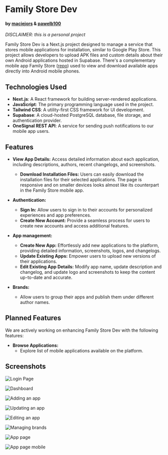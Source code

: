 # Family Store Dev

#### by [maciejors](https://github.com/maciejors) & [pawelb100](https://github.com/pawelb100)

*DISCLAIMER: this is a personal project*

Family Store Dev is a Next.js project designed to manage a service that stores mobile applications for installation, similar to Google Play Store. This project allows developers to upload APK files and custom details about their own Android applications hosted in Supabase. There's a complementary mobile app Family Store ([repo](https://github.com/pawelb100/Family_Store)) used to view and download available apps directly into Android mobile phones.

## Technologies Used

- **Next.js**: A React framework for building server-rendered applications.
- **JavaScript**: The primary programming language used in the project.
- **Tailwind CSS**: A utility-first CSS framework for UI development.
- **Supabase**: A cloud-hosted PostgreSQL database, file storage, and authentication provider.
- **OneSignal REST API**: A service for sending push notifications to our mobile app users.

## Features
  
- **View App Details:** Access detailed information about each application, including descriptions, authors, recent changelogs, and screenshots.
   - **Download Installation Files:** Users can easily download the installation files for their selected applications. The page is responsive
     and on smaller devices looks almost like its counterpart in the Family Store mobile app.

- **Authentication:**
   - **Sign In:** Allow users to sign in to their accounts for personalized experiences and app preferences.
   - **Create New Account:** Provide a seamless process for users to create new accounts and access additional features.

- **App management:**
  - **Create New App:** Effortlessly add new applications to the platform, providing detailed information, screenshots, logos, and changelogs.
  - **Update Existing Apps:** Empower users to upload new versions of their applications.
  - **Edit Existing App Details:** Modify app name, update description and changelog, and update logo and screenshots to keep the content up-to-date and accurate.

- **Brands:**
  - Allow users to group their apps and publish them under different author names.

## Planned Features

We are actively working on enhancing Family Store Dev with the following features:

- **Browse Applications:**
  - Explore list of mobile applications available on the platform.

## Screenshots

![Login Page](https://ggbpzyvanxsbpypmmzrd.supabase.co/storage/v1/object/public/default/fs-screenshots/fsd1.png)

![Dashboard](https://ggbpzyvanxsbpypmmzrd.supabase.co/storage/v1/object/public/default/fs-screenshots/fsd2.png)

![Adding an app](https://ggbpzyvanxsbpypmmzrd.supabase.co/storage/v1/object/public/default/fs-screenshots/fsd3.png)

![Updating an app](https://ggbpzyvanxsbpypmmzrd.supabase.co/storage/v1/object/public/default/fs-screenshots/fsd4.png)

![Editing an app](https://ggbpzyvanxsbpypmmzrd.supabase.co/storage/v1/object/public/default/fs-screenshots/fsd5.png)

![Managing brands](https://ggbpzyvanxsbpypmmzrd.supabase.co/storage/v1/object/public/default/fs-screenshots/fsd6.png)

![App page](https://ggbpzyvanxsbpypmmzrd.supabase.co/storage/v1/object/public/default/fs-screenshots/fsd7.png)

![App page mobile](https://ggbpzyvanxsbpypmmzrd.supabase.co/storage/v1/object/public/default/fs-screenshots/fsd8.png)
